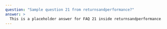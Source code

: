 ```yaml
---
question: "Sample question 21 from returnsandperformance?"
answer: >
  This is a placeholder answer for FAQ 21 inside returnsandperformance. It uses proper YAML block formatting to avoid any parsing issues.
---
```

